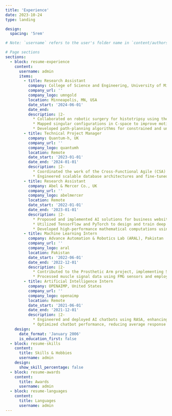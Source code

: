 ```yaml
---
title: 'Experience'
date: 2023-10-24
type: landing

design:
  spacing: '5rem'

# Note: `username` refers to the user's folder name in `content/authors/`

# Page sections
sections:
  - block: resume-experience
    content:
      username: admin
      items:
        - title: Research Assistant
          company: College of Science and Engineering, University of Minnesota
          company_url: ''
          company_logo: umngold
          location: Minneapolis, MN, USA
          date_start: '2024-06-01'
          date_end: 
          description: |2-
            * Collaborated on robotic surgery for histotripsy using the UR5e robotic arm with ROS2 and MoveIt2 in Python.  
            * Mapped singular configurations in C-space to improve motion planning.  
            * Developed path-planning algorithms for constrained and unconstrained trajectories, ensuring collision avoidance in an aquatic environment.
        - title: Technical Project Manager
          company: Quantum-h, UK
          company_url: ''
          company_logo: quantumh
          location: Remote
          date_start: '2023-01-01'
          date_end: '2024-01-01'
          description: |2-
            * Coordinated the work of the Cross-Functional Agile (CSA) team for international development, QA, and project management.  
            * Engineered scalable database architectures and fine-tuned complex queries, leading to a 30% increase in data retrieval speed while ensuring data accuracy.  
        - title: Research Assistant
          company: Abel & Mercer Co., UK
          company_url: ''
          company_logo: abelmercer
          location: Remote
          date_start: '2022-01-01'
          date_end: '2023-01-01'
          description: |2-
            * Proposed and implemented AI solutions for business websites and applications, improving customer interaction metrics by 20%.  
            * Utilized TensorFlow and PyTorch to design and train deep learning models for image recognition and segmentation.  
            * Developed high-performance mathematical computations using NumPy to enhance real-time image processing and model inference, reducing response time by 20%.  
        - title: Machine Learning Intern
          company: Advance Automation & Robotics Lab (ARAL), Pakistan
          company_url: ''
          company_logo: aral
          location: Pakistan
          date_start: '2022-06-01'
          date_end: '2022-12-01'
          description: |2-
            * Contributed to the Prosthetic Arm project, implementing SVM classification using MATLAB and Python.  
            * Processed muscle signal data using FMG sensors and employed Python libraries such as scikit-learn, pandas, and TensorFlow for data analysis.  
        - title: Artificial Intelligence Intern
          company: OPENAIMP, United States
          company_url: ''
          company_logo: openaimp
          location: Remote
          date_start: '2021-06-01'
          date_end: '2021-12-01'
          description: |2-
            * Engineered and deployed AI chatbots using RASA, enhancing user engagement with 15 distinct conversational flows.  
            * Optimized chatbot performance, reducing average response time by over 10 seconds per inquiry.
    design:
      date_format: 'January 2006'
      is_education_first: false
  - block: resume-skills
    content:
      title: Skills & Hobbies
      username: admin
    design:
      show_skill_percentage: false
  - block: resume-awards
    content:
      title: Awards
      username: admin
  - block: resume-languages
    content:
      title: Languages
      username: admin
---
```

